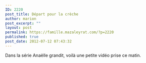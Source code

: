 ```yaml
---
ID: 2220
post_title: Départ pour la crèche
author: marion
post_excerpt: ""
layout: post
permalink: https://famille.mazaleyrat.com/?p=2220
published: true
post_date: 2012-07-12 07:43:32
---
```

Dans la série Anaëlle grandit, voilà une petite vidéo prise ce matin. <object width="480" height="385"><param valuetype="data" name="movie" value="https://www.youtube.com/v/yRYeD8XHZi8"></param>
<param valuetype="data" name="allowFullScreen" value="true"></param>
<param valuetype="data" name="allowscriptaccess" value="always"></param>
<embed src="https://www.youtube.com/v/yRYeD8XHZi8" type="application/x-shockwave-flash" allowscriptaccess="always" allowfullscreen="true" width="480" height="385"></embed>
</object>